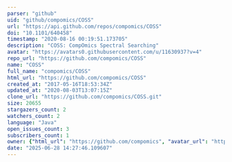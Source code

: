```yaml
---
parser: "github"
uid: "github/compomics/COSS"
url: "https://api.github.com/repos/compomics/COSS"
doi: "10.1101/640458"
timestamp: "2020-08-16 00:19:51.173705"
description: "COSS: CompOmics Spectral Searching"
avatar: "https://avatars0.githubusercontent.com/u/11630937?v=4"
repo_url: "https://github.com/compomics/COSS"
name: "COSS"
full_name: "compomics/COSS"
html_url: "https://github.com/compomics/COSS"
created_at: "2017-05-16T18:53:34Z"
updated_at: "2020-08-03T13:07:15Z"
clone_url: "https://github.com/compomics/COSS.git"
size: 20655
stargazers_count: 2
watchers_count: 2
language: "Java"
open_issues_count: 3
subscribers_count: 1
owner: {"html_url": "https://github.com/compomics", "avatar_url": "https://avatars0.githubusercontent.com/u/11630937?v=4", "login": "compomics", "type": "Organization"}
date: "2025-06-28 14:27:46.109607"
---
```

